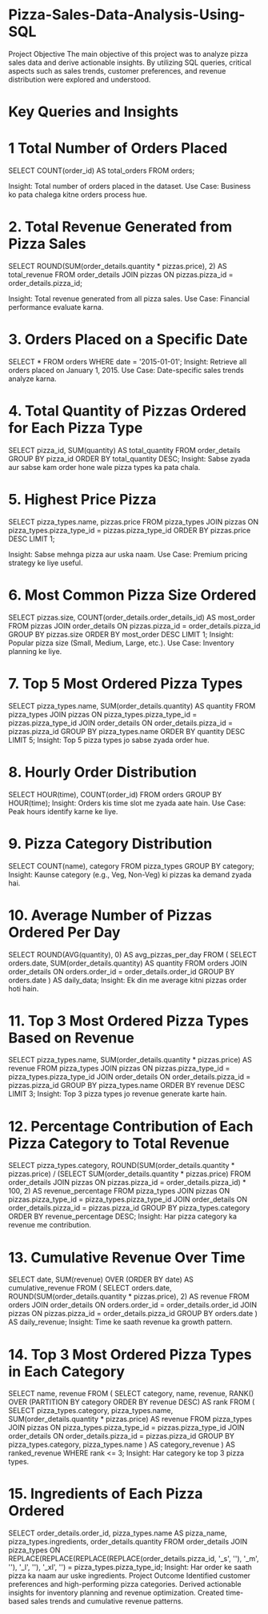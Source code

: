 # Pizza-Sales-Data-Analysis-Using-SQL
Project Objective
The main objective of this project was to analyze pizza sales data and derive actionable insights. By utilizing SQL queries, critical aspects such as sales trends, customer preferences, and revenue distribution were explored and understood.

# Key Queries and Insights
# 1 Total Number of Orders Placed

SELECT COUNT(order_id) AS total_orders FROM orders;

Insight: Total number of orders placed in the dataset.
Use Case: Business ko pata chalega kitne orders process hue.

# 2. Total Revenue Generated from Pizza Sales

SELECT ROUND(SUM(order_details.quantity * pizzas.price), 2) AS total_revenue
FROM order_details 
JOIN pizzas ON pizzas.pizza_id = order_details.pizza_id;

Insight: Total revenue generated from all pizza sales.
Use Case: Financial performance evaluate karna.

# 3. Orders Placed on a Specific Date

SELECT * FROM orders WHERE date = '2015-01-01';
Insight: Retrieve all orders placed on January 1, 2015.
Use Case: Date-specific sales trends analyze karna.

# 4. Total Quantity of Pizzas Ordered for Each Pizza Type

SELECT pizza_id, SUM(quantity) AS total_quantity 
FROM order_details 
GROUP BY pizza_id 
ORDER BY total_quantity DESC;
Insight: Sabse zyada aur sabse kam order hone wale pizza types ka pata chala.

# 5. Highest Price Pizza

SELECT pizza_types.name, pizzas.price 
FROM pizza_types 
JOIN pizzas ON pizza_types.pizza_type_id = pizzas.pizza_type_id
ORDER BY pizzas.price DESC LIMIT 1;

Insight: Sabse mehnga pizza aur uska naam.
Use Case: Premium pricing strategy ke liye useful.

# 6. Most Common Pizza Size Ordered

SELECT pizzas.size, COUNT(order_details.order_details_id) AS most_order 
FROM pizzas 
JOIN order_details ON pizzas.pizza_id = order_details.pizza_id
GROUP BY pizzas.size 
ORDER BY most_order DESC LIMIT 1;
Insight: Popular pizza size (Small, Medium, Large, etc.).
Use Case: Inventory planning ke liye.

# 7. Top 5 Most Ordered Pizza Types

SELECT pizza_types.name, SUM(order_details.quantity) AS quantity 
FROM pizza_types 
JOIN pizzas ON pizza_types.pizza_type_id = pizzas.pizza_type_id
JOIN order_details ON order_details.pizza_id = pizzas.pizza_id
GROUP BY pizza_types.name 
ORDER BY quantity DESC LIMIT 5;
Insight: Top 5 pizza types jo sabse zyada order hue.

# 8. Hourly Order Distribution

SELECT HOUR(time), COUNT(order_id) 
FROM orders 
GROUP BY HOUR(time);
Insight: Orders kis time slot me zyada aate hain.
Use Case: Peak hours identify karne ke liye.

# 9. Pizza Category Distribution

SELECT COUNT(name), category 
FROM pizza_types 
GROUP BY category;
Insight: Kaunse category (e.g., Veg, Non-Veg) ki pizzas ka demand zyada hai.

# 10. Average Number of Pizzas Ordered Per Day

SELECT ROUND(AVG(quantity), 0) AS avg_pizzas_per_day 
FROM (
    SELECT orders.date, SUM(order_details.quantity) AS quantity 
    FROM orders 
    JOIN order_details ON orders.order_id = order_details.order_id
    GROUP BY orders.date
) AS daily_data;
Insight: Ek din me average kitni pizzas order hoti hain.

# 11. Top 3 Most Ordered Pizza Types Based on Revenue

SELECT pizza_types.name, SUM(order_details.quantity * pizzas.price) AS revenue 
FROM pizza_types 
JOIN pizzas ON pizzas.pizza_type_id = pizza_types.pizza_type_id
JOIN order_details ON order_details.pizza_id = pizzas.pizza_id
GROUP BY pizza_types.name 
ORDER BY revenue DESC LIMIT 3;
Insight: Top 3 pizza types jo revenue generate karte hain.

# 12. Percentage Contribution of Each Pizza Category to Total Revenue

SELECT pizza_types.category, 
ROUND(SUM(order_details.quantity * pizzas.price) / 
(SELECT SUM(order_details.quantity * pizzas.price) 
 FROM order_details 
 JOIN pizzas ON pizzas.pizza_id = order_details.pizza_id) * 100, 2) AS revenue_percentage 
FROM pizza_types 
JOIN pizzas ON pizzas.pizza_type_id = pizza_types.pizza_type_id
JOIN order_details ON order_details.pizza_id = pizzas.pizza_id
GROUP BY pizza_types.category 
ORDER BY revenue_percentage DESC;
Insight: Har pizza category ka revenue me contribution.

# 13. Cumulative Revenue Over Time

SELECT date, SUM(revenue) OVER (ORDER BY date) AS cumulative_revenue 
FROM (
    SELECT orders.date, ROUND(SUM(order_details.quantity * pizzas.price), 2) AS revenue 
    FROM orders 
    JOIN order_details ON orders.order_id = order_details.order_id
    JOIN pizzas ON pizzas.pizza_id = order_details.pizza_id
    GROUP BY orders.date
) AS daily_revenue;
Insight: Time ke saath revenue ka growth pattern.

# 14. Top 3 Most Ordered Pizza Types in Each Category

SELECT name, revenue 
FROM (
    SELECT category, name, revenue, RANK() OVER (PARTITION BY category ORDER BY revenue DESC) AS rank 
    FROM (
        SELECT pizza_types.category, pizza_types.name, SUM(order_details.quantity * pizzas.price) AS revenue 
        FROM pizza_types 
        JOIN pizzas ON pizza_types.pizza_type_id = pizzas.pizza_type_id
        JOIN order_details ON order_details.pizza_id = pizzas.pizza_id
        GROUP BY pizza_types.category, pizza_types.name
    ) AS category_revenue
) AS ranked_revenue 
WHERE rank <= 3;
Insight: Har category ke top 3 pizza types.

# 15. Ingredients of Each Pizza Ordered

SELECT order_details.order_id, pizza_types.name AS pizza_name, pizza_types.ingredients, order_details.quantity 
FROM order_details 
JOIN pizza_types 
ON REPLACE(REPLACE(REPLACE(REPLACE(order_details.pizza_id, '_s', ''), '_m', ''), '_l', ''), '_xl', '') = pizza_types.pizza_type_id;
Insight: Har order ke saath pizza ka naam aur uske ingredients.
Project Outcome
Identified customer preferences and high-performing pizza categories.
Derived actionable insights for inventory planning and revenue optimization.
Created time-based sales trends and cumulative revenue patterns.
